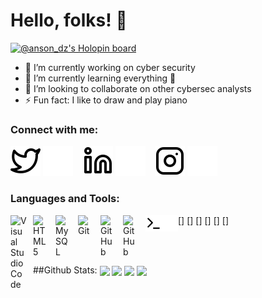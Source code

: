 # Hello, folks! 👋


[![@anson_dz's Holopin board](https://holopin.io/api/user/board?user=anson_dz)](https://holopin.io/@anson_dz)

- 🔭 I’m currently working on cyber security
- 🌱 I’m currently learning everything 🤣
- 👯 I’m looking to collaborate on other cybersec analysts
- ⚡ Fun fact: I like to draw and play piano

### Connect with me:

[![website](./img/twitter-light.svg)](https://twitter.com/AnsonSarosh#gh-light-mode-only)
[![website](./img/twitter-dark.svg)](https://twitter.com/AnsonSarosh#gh-dark-mode-only)
&nbsp;&nbsp;
[![website](./img/linkedin-light.svg)](https://linkedin.com/in/anson-sarosh-dsouza-09a66a1ab#gh-light-mode-only)
[![website](./img/linkedin-dark.svg)](https://linkedin.com/in/anson-sarosh-dsouza-09a66a1ab#gh-dark-mode-only)
&nbsp;&nbsp;
[![website](./img/instagram-light.svg)](https://instagram.com/anson_dz#gh-light-mode-only)
[![website](./img/instagram-dark.svg)](https://instagram.com/anson_dz#gh-dark-mode-only)

### Languages and Tools:

[<img align="left" alt="Visual Studio Code" width="26px" src="https://cdn.jsdelivr.net/gh/devicons/devicon/icons/vscode/vscode-original.svg" style="padding-right:10px;" />]
[<img align="left" alt="HTML5" width="26px" src="https://cdn.jsdelivr.net/gh/devicons/devicon/icons/html5/html5-original.svg" style="padding-right:10px;" />]
[<img align="left" alt="MySQL" width="26px" src="https://cdn.jsdelivr.net/gh/devicons/devicon/icons/mysql/mysql-original.svg" style="padding-right:10px;" />]
[<img align="left" alt="Git" width="26px" src="https://cdn.jsdelivr.net/gh/devicons/devicon/icons/git/git-original.svg" style="padding-right:10px;" />]
[<img align="left" alt="GitHub" width="26px" src="https://user-images.githubusercontent.com/3369400/139447912-e0f43f33-6d9f-45f8-be46-2df5bbc91289.png" style="padding-right:10px;" />](https://www.github.com/theonlyanson#gh-dark-mode-only)
[<img align="left" alt="GitHub" width="26px" src="https://user-images.githubusercontent.com/3369400/139448065-39a229ba-4b06-434b-bc67-616e2ed80c8f.png" style="padding-right:10px;" />](https://www.github.com/theonlyanson#gh-light-mode-only)
[<img align="left" alt="Terminal" width="26px" src="./img/terminal-light.svg" />]
[<img align="left" alt="Terminal" width="26px" src="./img/terminal-dark.svg" />]

<br/>
<br/>

##Github Stats:
<img align="center" src="https://github-readme-streak-stats.herokuapp.com/?user=theonlyanson&theme=dark&count_private=true" />
<img align="center" src="https://github-readme-stats.vercel.app/api?username=theonlyanson&show_icons=true&theme=dark&count_private=true" />
<img align="center" src="https://github-readme-stats.vercel.app/api/top-langs/?username=theonlyanson&theme=dark&show_icons=true&layout=compact&hide=css,scss&count_private=true"/>
<img align="center" src="https://github-profile-trophy.vercel.app/?username=theonlyanson&rank=AA,B,AAA,A,C&theme=onedark&count_private=true" />

